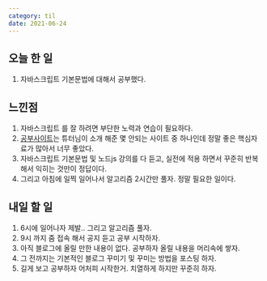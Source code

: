 ```yaml
---
category: til
date: 2021-06-24
---
```


## 오늘 한 일

1. 자바스크립트 기본문법에 대해서 공부했다.

## 느낀점

1. 자바스크립트 를 잘 하려면 부단한 노력과 연습이 필요하다.
2. [공부사이트](https://ko.javascript.info/)는 튜터님이 소개 해준 몇 안되는 사이트 중 하나인데 정말 좋은 핵심자료가 많아서 너무 좋았다.
3. 자바스크립트 기본문법 및 노드js 강의를 다 듣고, 실전에 적용 하면서 꾸준히 반복해서 익히는 것만이 정답이다.
4. 그리고 아침에 일찍 일어나서 알고리즘 2시간만 풀자. 정말 필요한 일이다.

## 내일 할 일

1. 6시에 일어나자 제발.. 그리고 알고리즘 풀자.
2. 9시 까지 줌 접속 해서 공지 듣고 공부 시작하자.
3. 아직 블로그에 올릴 만한 내용이 없다. 공부하자 올릴 내용을 머리속에 쌓자.
4. 그 전까지는 기본적인 블로그 꾸미기 및 꾸미는 방법을 포스팅 하자.
5. 길게 보고 공부하자 어처피 시작한거. 치열하게 하지만 꾸준히 하자.

